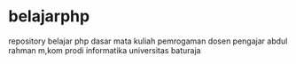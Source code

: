 # belajarphp
repository belajar php dasar mata kuliah pemrogaman dosen pengajar abdul rahman m,kom prodi informatika universitas baturaja
